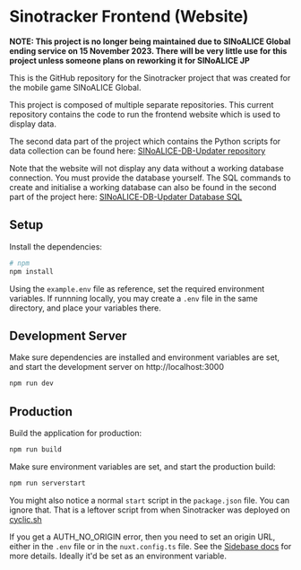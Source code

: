 # Sinotracker Frontend (Website)
**NOTE: This project is no longer being maintained due to SINoALICE Global ending service on 15 November 2023. There will be very little use for this project unless someone plans on reworking it for SINoALICE JP**

This is the GitHub repository for the Sinotracker project that was created for the mobile game SINoALICE Global.

This project is composed of multiple separate repositories. This current repository contains the code to run the frontend website which is used to display data.

The second data part of the project which contains the Python scripts for data collection can be found here: [SINoALICE-DB-Updater repository](https://github.com/Anomalous-Sentiment/SINoALICE-DB-Updater)

Note that the website will not display any data without a working database connection. You must provide the database yourself. The SQL commands to create and initialise a working database
can also be found in the second part of the project here: [SINoALICE-DB-Updater Database SQL](https://github.com/Anomalous-Sentiment/SINoALICE-DB-Updater/tree/main/database)

## Setup

Install the dependencies:

```bash
# npm
npm install
```

Using the `example.env` file as reference, set the required environment variables. If runnning locally, you may create a `.env` file in the same directory, and place your variables there.

## Development Server

Make sure dependencies are installed and environment variables are set, and start the development server on http://localhost:3000

```bash
npm run dev
```

## Production

Build the application for production:

```bash
npm run build
```

Make sure environment variables are set, and start the production build:

```bash
npm run serverstart
```

You might also notice a normal ```start``` script in the ```package.json``` file. You can ignore that. That is a leftover script from when Sinotracker was deployed on [cyclic.sh](https://www.cyclic.sh/)

If you get a AUTH_NO_ORIGIN error, then you need to set an origin URL, either in the ```.env``` file or in the ```nuxt.config.ts``` file. See the [Sidebase docs](https://sidebase.io/nuxt-auth/configuration/nuxt-config) for more details. Ideally it'd be set as an environment variable.